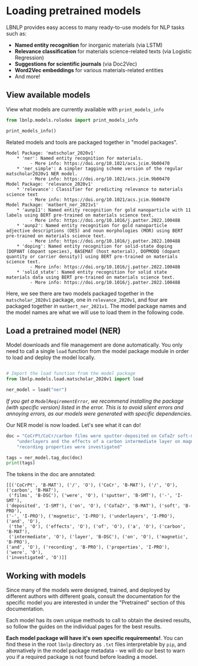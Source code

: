# Loading pretrained models


LBNLP provides easy access to many ready-to-use models for NLP tasks such as:

- **Named entity recognition** for inorganic materials (via LSTM)
- **Relevance classification** for materials science-related texts (via Logistic Regression)
- **Suggestions for scientific journals** (via Doc2Vec)
- **Word2Vec embeddings** for various materials-related entities
- And more!



## View available models

View what models are currently available with `print_models_info`
```python
from lbnlp.models.rolodex import print_models_info

print_models_info()
```


Related models and tools are packaged together in "model packages".


```stdout
Model Package: 'matscholar_2020v1'
	* 'ner': Named entity recognition for materials.
		 - More info: https://doi.org/10.1021/acs.jcim.9b00470
	* 'ner_simple': A simpler tagging scheme version of the regular matscholar2020v1 NER model.
		 - More info: https://doi.org/10.1021/acs.jcim.9b00470
Model Package: 'relevance_2020v1'
	* 'relevance': Classifier for predicting relevance to materials science text
		 - More info: https://doi.org/10.1021/acs.jcim.9b00470
Model Package: 'matbert_ner_2021v1'
	* 'aunp11': Named entity recognition for gold nanoparticle with 11 labels using BERT pre-trained on materials science text.
		 - More info: https://doi.org/10.1016/j.patter.2022.100488
	* 'aunp2': Named entity recognition for gold nanoparticle adjective descriptions (DES) and noun morphologies (MOR) using BERT pre-trained on materials science text.
		 - More info: https://doi.org/10.1016/j.patter.2022.100488
	* 'doping': Named entity recognition for solid-state doping [DOPANT (dopant species), BASEMAT (host material), DOPMODQ (dopant quantity or carrier density)] using BERT pre-trained on materials science text.
		 - More info: https://doi.org/10.1016/j.patter.2022.100488
	* 'solid_state': Named entity recognition for solid state materials data using BERT pre-trained on materials science text.
		 - More info: https://doi.org/10.1016/j.patter.2022.100488

```

Here, we see there are two models packaged together in the `matscholar_2020v1` package, one in `relevance_2020v1`, and four are packaged together in `matbert_ner_2021v1`. The model package names and the model names are what we will use to load them in the following code.

## Load a pretrained model (NER)

Model downloads and file management are done automatically. You only need to call a single `load` function from the model package module
in order to load and deploy the model locally.


```python

# Import the load function from the model package
from lbnlp.models.load.matscholar_2020v1 import load

ner_model = load("ner")
```


*If you get a `ModelReqirementError`, we recommend installing the package (with specific version) listed in the error. This is to avoid silent errors and annoying errors, as our models were generated with specific dependencies.*


Our NER model is now loaded. Let's see what it can do!

```python
doc = "CoCrPt/CoCr/carbon films were sputter-deposited on CoTaZr soft-magnetic" \
    "underlayers and the effects of a carbon intermediate layer on magnetic and " \
    "recording properties were investigated"

tags = ner_model.tag_doc(doc)
print(tags)
```


The tokens in the doc are annotated:
```
[[('CoCrPt', 'B-MAT'), ('/', 'O'), ('CoCr', 'B-MAT'), ('/', 'O'), ('carbon', 'B-MAT'),
 ('films', 'B-DSC'), ('were', 'O'), ('sputter', 'B-SMT'), ('-', 'I-SMT'),
('deposited', 'I-SMT'), ('on', 'O'), ('CoTaZr', 'B-MAT'), ('soft', 'B-PRO'),
('-', 'I-PRO'), ('magnetic', 'I-PRO'), ('underlayers', 'I-PRO'), ('and', 'O'),
 ('the', 'O'), ('effects', 'O'), ('of', 'O'), ('a', 'O'), ('carbon', 'B-MAT'),
 ('intermediate', 'O'), ('layer', 'B-DSC'), ('on', 'O'), ('magnetic', 'B-PRO'),
('and', 'O'), ('recording', 'B-PRO'), ('properties', 'I-PRO'), ('were', 'O'),
('investigated', 'O')]]
```

## Working with models


Since many of the models were designed, trained, and deployed by different authors with different goals, consult the documentation for the specific model you are interested in under the "Pretrained" section of this documentation.

Each model has its own unique methods to call to obtain the desired results, so follow the guides on the individual pages for the best results.


**Each model package will have it's own specific requirements!**. You can find these in the root `lbnlp` directory as `.txt` files interpretable by `pip`, and alternatively in the model package metadata - we will do our best to warn you if a required package is not found before loading a model.

